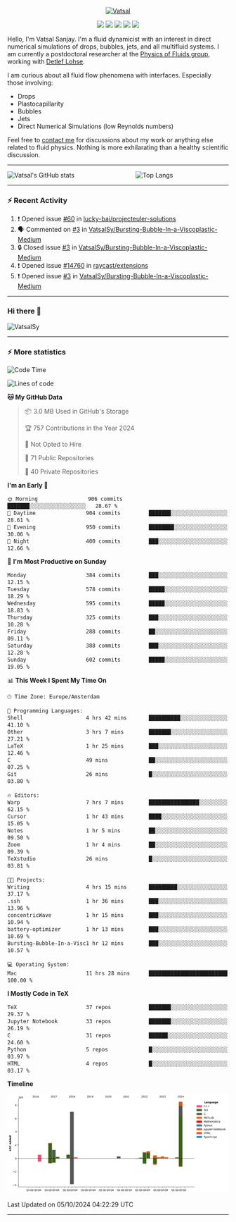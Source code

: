 <center>

[<img alt="Vatsal" width="200px" src="https://www.dropbox.com/s/dxyybgtblo8er6h/Logo_Vatsal_Vector.png?raw=1">](https://www.vatsalsanjay.com)

[<img src="https://img.shields.io/badge/googlescholar-4285F4?&style=for-the-badge&logo=googlescholar&logoColor=white">](https://scholar.google.com/citations?hl=en&user=67aQviYAAAAJ)
[<img src="https://img.shields.io/static/v1.svg?&style=for-the-badge&logo=ResearchGate&label=&message=ResearchGate&logoColor=white&color=green">](https://www.researchgate.net/profile/Vatsal-Sanjay-2)
[<img src="https://img.shields.io/badge/twitter-1DA1F2?&style=for-the-badge&logo=twitter&logoColor=white">](https://twitter.com/VatsalSanjay)
[<img src="https://img.shields.io/badge/linkedin-0A66C2?&style=for-the-badge&logo=linkedin">](https://www.linkedin.com/in/vatsalsanjay/)
[<img src="https://img.shields.io/badge/orcid-A6CE39?&style=for-the-badge&logo=orcid&logoColor=white">](https://orcid.org/0000-0002-4293-6099)

</center>

Hello, I'm Vatsal Sanjay. I'm a fluid dynamicist with an interest in direct numerical simulations of drops, bubbles, jets, and all multifluid systems. I am currently a postdoctoral researcher at the [Physics of Fluids group](https://pof.tnw.utwente.nl), working with [Detlef Lohse](https://en.wikipedia.org/wiki/Detlef_Lohse). 

I am curious about all fluid flow phenomena with interfaces. Especially those involving:

- Drops
- Plastocapillarity
- Bubbles
- Jets
- Direct Numerical Simulations (low Reynolds numbers)

Feel free to [contact me](mailto:contact@vatsalsanjay.com) for discussions about my work or anything else related to fluid physics. Nothing is more exhilarating than a healthy scientific discussion.

<!-- ![Vatsal's GitHub stats](https://github-readme-stats-xi-wine-74.vercel.app/api?username=VatsalSy&show_icons=true&theme=vision-friendly-dark)

![Top Langs](https://github-readme-stats-xi-wine-74.vercel.app/api/top-langs/?username=VatsalSy&layout=compact&theme=vision-friendly-dark) -->

---
<div style="display: flex; justify-content: space-between;">
    <img src="https://github-readme-stats-xi-wine-74.vercel.app/api?username=VatsalSy&show_icons=true&theme=vision-friendly-dark" alt="Vatsal's GitHub stats" style="width: 55%;">
    <img src="https://github-readme-stats-xi-wine-74.vercel.app/api/top-langs/?username=VatsalSy&layout=compact&theme=vision-friendly-dark" alt="Top Langs" style="width: 42%;">
</div>

---

### :zap: Recent Activity

<!--START_SECTION:activity-->
1. ❗ Opened issue [#60](https://github.com/lucky-bai/projecteuler-solutions/issues/60) in [lucky-bai/projecteuler-solutions](https://github.com/lucky-bai/projecteuler-solutions)
2. 🗣 Commented on [#3](https://github.com/VatsalSy/Bursting-Bubble-In-a-Viscoplastic-Medium/issues/3#issuecomment-2388434835) in [VatsalSy/Bursting-Bubble-In-a-Viscoplastic-Medium](https://github.com/VatsalSy/Bursting-Bubble-In-a-Viscoplastic-Medium)
3. 🔒 Closed issue [#3](https://github.com/VatsalSy/Bursting-Bubble-In-a-Viscoplastic-Medium/issues/3) in [VatsalSy/Bursting-Bubble-In-a-Viscoplastic-Medium](https://github.com/VatsalSy/Bursting-Bubble-In-a-Viscoplastic-Medium)
4. ❗ Opened issue [#14760](https://github.com/raycast/extensions/issues/14760) in [raycast/extensions](https://github.com/raycast/extensions)
5. ❗ Opened issue [#3](https://github.com/VatsalSy/Bursting-Bubble-In-a-Viscoplastic-Medium/issues/3) in [VatsalSy/Bursting-Bubble-In-a-Viscoplastic-Medium](https://github.com/VatsalSy/Bursting-Bubble-In-a-Viscoplastic-Medium)
<!--END_SECTION:activity-->
---

### Hi there 👋
<p align="left"> <img src="https://komarev.com/ghpvc/?username=VatsalSy&label=Profile%20views&color=orange&style=for-the-badge" alt="VatsalSy" /> </p>

---
### :zap: More statistics

<!--START_SECTION:waka-->
![Code Time](http://img.shields.io/badge/Code%20Time-373%20hrs%2055%20mins-blue)

![Lines of code](https://img.shields.io/badge/From%20Hello%20World%20I%27ve%20Written-23.9%20million%20lines%20of%20code-blue)

**🐱 My GitHub Data** 

> 📦 3.0 MB Used in GitHub's Storage 
 > 
> 🏆 757 Contributions in the Year 2024
 > 
> 🚫 Not Opted to Hire
 > 
> 📜 71 Public Repositories 
 > 
> 🔑 40 Private Repositories 
 > 
**I'm an Early 🐤** 

```text
🌞 Morning                906 commits         ███████░░░░░░░░░░░░░░░░░░   28.67 % 
🌆 Daytime                904 commits         ███████░░░░░░░░░░░░░░░░░░   28.61 % 
🌃 Evening                950 commits         ████████░░░░░░░░░░░░░░░░░   30.06 % 
🌙 Night                  400 commits         ███░░░░░░░░░░░░░░░░░░░░░░   12.66 % 
```
📅 **I'm Most Productive on Sunday** 

```text
Monday                   384 commits         ███░░░░░░░░░░░░░░░░░░░░░░   12.15 % 
Tuesday                  578 commits         █████░░░░░░░░░░░░░░░░░░░░   18.29 % 
Wednesday                595 commits         █████░░░░░░░░░░░░░░░░░░░░   18.83 % 
Thursday                 325 commits         ███░░░░░░░░░░░░░░░░░░░░░░   10.28 % 
Friday                   288 commits         ██░░░░░░░░░░░░░░░░░░░░░░░   09.11 % 
Saturday                 388 commits         ███░░░░░░░░░░░░░░░░░░░░░░   12.28 % 
Sunday                   602 commits         █████░░░░░░░░░░░░░░░░░░░░   19.05 % 
```


📊 **This Week I Spent My Time On** 

```text
🕑︎ Time Zone: Europe/Amsterdam

💬 Programming Languages: 
Shell                    4 hrs 42 mins       ██████████░░░░░░░░░░░░░░░   41.10 % 
Other                    3 hrs 7 mins        ███████░░░░░░░░░░░░░░░░░░   27.21 % 
LaTeX                    1 hr 25 mins        ███░░░░░░░░░░░░░░░░░░░░░░   12.46 % 
C                        49 mins             ██░░░░░░░░░░░░░░░░░░░░░░░   07.25 % 
Git                      26 mins             █░░░░░░░░░░░░░░░░░░░░░░░░   03.80 % 

🔥 Editors: 
Warp                     7 hrs 7 mins        ████████████████░░░░░░░░░   62.15 % 
Cursor                   1 hr 43 mins        ████░░░░░░░░░░░░░░░░░░░░░   15.05 % 
Notes                    1 hr 5 mins         ██░░░░░░░░░░░░░░░░░░░░░░░   09.50 % 
Zoom                     1 hr 4 mins         ██░░░░░░░░░░░░░░░░░░░░░░░   09.39 % 
TeXstudio                26 mins             █░░░░░░░░░░░░░░░░░░░░░░░░   03.81 % 

🐱‍💻 Projects: 
Writing                  4 hrs 15 mins       █████████░░░░░░░░░░░░░░░░   37.17 % 
.ssh                     1 hr 36 mins        ███░░░░░░░░░░░░░░░░░░░░░░   13.96 % 
concentricWave           1 hr 15 mins        ███░░░░░░░░░░░░░░░░░░░░░░   10.94 % 
battery-optimizer        1 hr 13 mins        ███░░░░░░░░░░░░░░░░░░░░░░   10.69 % 
Bursting-Bubble-In-a-Visc1 hr 12 mins        ███░░░░░░░░░░░░░░░░░░░░░░   10.57 % 

💻 Operating System: 
Mac                      11 hrs 28 mins      █████████████████████████   100.00 % 
```

**I Mostly Code in TeX** 

```text
TeX                      37 repos            ███████░░░░░░░░░░░░░░░░░░   29.37 % 
Jupyter Notebook         33 repos            ███████░░░░░░░░░░░░░░░░░░   26.19 % 
C                        31 repos            ██████░░░░░░░░░░░░░░░░░░░   24.60 % 
Python                   5 repos             █░░░░░░░░░░░░░░░░░░░░░░░░   03.97 % 
HTML                     4 repos             █░░░░░░░░░░░░░░░░░░░░░░░░   03.17 % 
```



**Timeline**

![Lines of Code chart](https://raw.githubusercontent.com/VatsalSy/VatsalSy/main/assets/bar_graph.png)


 Last Updated on 05/10/2024 04:22:29 UTC
<!--END_SECTION:waka-->
---
